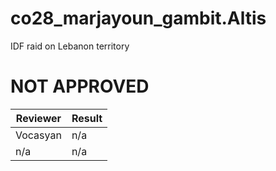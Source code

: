 # co28_marjayoun_gambit.Altis
IDF raid on Lebanon territory

# NOT APPROVED
Reviewer | Result 
------------ | -------------
Vocasyan | n/a
n/a | n/a
